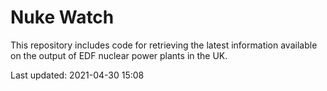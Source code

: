 # Nuke Watch

This repository includes code for retrieving the latest information available on the output of EDF nuclear power plants in the UK.

Last updated: 2021-04-30 15:08